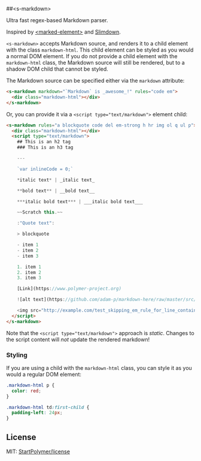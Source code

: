 <!---

This README is automatically generated from the comments in these files:
s-markdown.html

Edit those files, and our readme bot will duplicate them over here!
Edit this file, and the bot will squash your changes :)

The bot does some handling of markdown. Please file a bug if it does the wrong
thing! https://github.com/PolymerLabs/tedium/issues

-->

##&lt;s-markdown&gt;

Ultra fast regex-based Markdown parser.

Inspired by [&lt;marked-element&gt;](https://github.com/PolymerElements/marked-element) and [Slimdown](https://gist.github.com/jbroadway/2836900).

`<s-markdown>` accepts Markdown source, and renders it to a child
element with the class `markdown-html`. This child element can be styled
as you would a normal DOM element. If you do not provide a child element
with the `markdown-html` class, the Markdown source will still be rendered,
but to a shadow DOM child that cannot be styled.

The Markdown source can be specified either via the `markdown` attribute:

```html
<s-markdown markdown="`Markdown` is _awesome_!" rules="code em">
  <div class="markdown-html"></div>
</s-markdown>
```

Or, you can provide it via a `<script type="text/markdown">` element child:

```html
<s-markdown rules="a blockquote code del em-strong h hr img ol q ul p">
  <div class="markdown-html"></div>
  <script type="text/markdown">
    ## This is an h2 tag
    ### This is an h3 tag

    ---

    `var inlineCode = 0;`

    *italic text* | _italic text_

    **bold text** | __bold text__

    ***italic bold text*** | ___italic bold text___

    ~~Scratch this.~~

    :"Quote text":

    > blockquote

    - item 1
    - item 2
    - item 3

    1. item 1
    2. item 2
    3. item 3

    [Link](https://www.polymer-project.org)

    ![alt text](https://github.com/adam-p/markdown-here/raw/master/src/common/images/icon48.png)

    <img src="http://example.com/test_skipping_em_rule_for_line_contain_html_tag.html">
  </script>
</s-markdown>
```

Note that the `<script type="text/markdown">` approach is *static*. Changes to
the script content will *not* update the rendered markdown!

### Styling

If you are using a child with the `markdown-html` class, you can style it
as you would a regular DOM element:

```css
.markdown-html p {
  color: red;
}

.markdown-html td:first-child {
  padding-left: 24px;
}
```

## License

MIT: [StartPolymer/license](https://github.com/StartPolymer/license)
